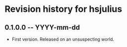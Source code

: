 # Revision history for hsjulius

## 0.1.0.0  -- YYYY-mm-dd

* First version. Released on an unsuspecting world.
